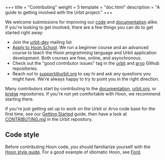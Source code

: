 +++
title = "Contributing"
weight = 5
template = "doc.html"
description = "A guide to getting involved with the Urbit project."
+++

We welcome submissions for improving our [code](https://github.com/urbit/urbit/) and [documentation](https://github.com/urbit/docs/) alike. If you're looking to get involved, there are a few things you can do to get started right away:

- Join the [urbit-dev](https://groups.google.com/a/urbit.org/forum/#!forum/dev) mailing list
- [Apply to Hoon School](https://urbit.org/hoonschool/). We run a beginner course and an advanced course to teach the Hoon programming language and Urbit application development. Both courses are free, online, and asynchronous.
- Check out the "good contributor issues" tag in the [urbit](https://github.com/urbit/urbit/labels/good%20contributor%20issue) and [arvo](https://github.com/urbit/arvo/issues?q=is%3Aopen+is%3Aissue+label%3A%22good+contributor+issue%22) Github repositories.
- Reach out to [support@urbit.org](mailto:support@urbit.org) to say hi and ask any questions you might have. We're always happy to try to point you in the right direction.

Many contributors start by contributing to the [documentation](https://github.com/urbit/docs), [urbit.org](https://github.com/urbit/urbit.org), or [bridge](https://github.com/urbit/bridge) repositories. If you're not yet comfortable with Hoon, we recommend starting there.

If you're just getting set up to work on the Urbit or Arvo code base for the first time, see our [Getting Started](@/docs/getting-started/_index.md) guide, then have a look at [CONTRIBUTING.md](https://github.com/urbit/urbit/blob/master/CONTRIBUTING.md) in the Urbit repository.

## Code style

Before contributing Hoon code, you should familiarize yourself with the [Hoon style guide](@/docs/learn/hoon/style.md). For a good example of idiomatic Hoon, see [Ford](https://github.com/urbit/urbit/blob/master/pkg/arvo/sys/vane/ford.hoon).
